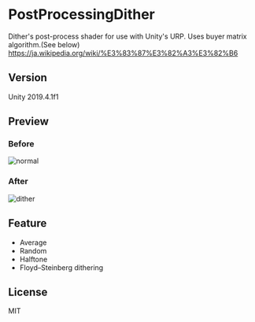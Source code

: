 ﻿# PostProcessingDither
Dither's post-process shader for use with Unity's URP.
Uses buyer matrix algorithm.(See below)
https://ja.wikipedia.org/wiki/%E3%83%87%E3%82%A3%E3%82%B6

## Version
Unity 2019.4.1f1

## Preview
### Before
![normal](https://raw.github.com/wiki/LightGive/URP_PostProcess_Dither/images/Normal.gif)
### After
![dither](https://raw.github.com/wiki/LightGive/URP_PostProcess_Dither/images/Dither.gif)

## Feature
- Average
- Random
- Halftone
- Floyd–Steinberg dithering

## License
MIT
